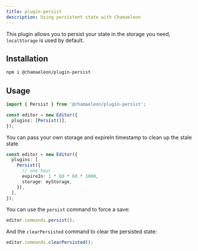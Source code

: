 ```yaml
---
title: plugin-persist
description: Using persistent state with Chamaeleon
---
```


This plugin allows you to persist your state in the storage you need, `localStorage` is used by default.

## Installation

```sh
npm i @chamaeleon/plugin-persist
```

## Usage

```ts
import { Persist } from '@chamaeleon/plugin-persist';

const editor = new Editor({
  plugins: [Persist()],
});
```

You can pass your own storage and expireIn timestamp to clean up the stale state

```ts
const editor = new Editor({
  plugins: [
    Persist({
      // one hour
      expireIn: 1 * 60 * 60 * 1000,
      storage: myStorage,
    }),
  ],
});
```

You can use the `persist` command to force a save:

```ts
editor.commands.persist();
```

And the `clearPersisted` command to clear the persisted state:

```ts
editor.commands.clearPersisted();
```
